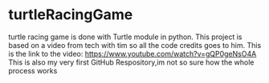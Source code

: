 # turtleRacingGame
turtle racing game is done with Turtle module in python. This project is based on a video from tech with tim so all the code credits goes to him.
This is the link to the video: https://www.youtube.com/watch?v=gQP0geNsO4A
This is also my very first GitHub Respository,im not so sure how the whole process works
